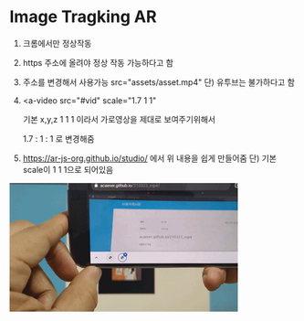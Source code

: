 # Image Tragking AR


1. 크롬에서만 정상작동

2. https 주소에 올려야 정상 작동 가능하다고 함

3. 주소를 변경해서 사용가능 src="assets/asset.mp4" 
단) 유투브는 불가하다고 함

4. <a-video src="#vid" scale="1.7 1 1"
   
   기본 x,y,z 1 1 1 이라서 가로영상을 제대로 보여주기위해서 
   
   1.7 : 1 : 1 로 변경해줌 
5. https://ar-js-org.github.io/studio/ 에서 위 내용을 쉽게 만들어줌
   단) 기본 scale이 1 1 1으로 되어있음

![](F93_anigif.gif)
